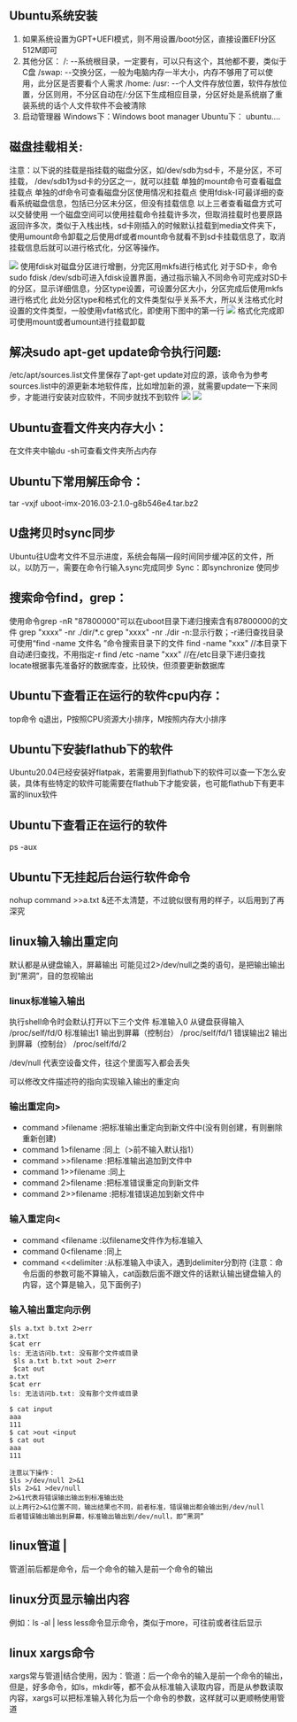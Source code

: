 ## Ubuntu系统安装
1. 如果系统设置为GPT+UEFI模式，则不用设置/boot分区，直接设置EFI分区512M即可
2. 其他分区：
/: --系统根目录，一定要有，可以只有这个，其他都不要，类似于C盘
/swap: --交换分区，一般为电脑内存一半大小，内存不够用了可以使用，此分区是否要看个人需求
/home:	/usr: --个人文件存放位置，软件存放位置，分区则用，不分区自动在/:分区下生成相应目录，分区好处是系统崩了重装系统的话个人文件软件不会被清除
3. 启动管理器
Windows下：Windows boot manager
Ubuntu下： ubuntu….

## 磁盘挂载相关:
注意：以下说的挂载是指挂载的磁盘分区，如/dev/sdb为sd卡，不是分区，不可挂载，
/dev/sdb1为sd卡的分区之一，就可以挂载
单独的mount命令可查看磁盘挂载点
单独的df命令可查看磁盘分区使用情况和挂载点
使用fdisk-l可最详细的查看系统磁盘信息，包括已分区未分区，但没有挂载信息
以上三者查看磁盘方式可以交替使用
一个磁盘空间可以使用挂载命令挂载许多次，但取消挂载时也要原路返回许多次，类似于入栈出栈，sd卡刚插入的时候默认挂载到media文件夹下，使用umount命令卸载之后使用df或者mount命令就看不到sd卡挂载信息了，取消挂载信息后就可以进行格式化，分区等操作。

![](1.png)
使用fdisk对磁盘分区进行增删，分完区用mkfs进行格式化
对于SD卡，命令sudo fdisk /dev/sdb可进入fdisk设置界面，通过指示输入不同命令可完成对SD卡的分区，显示详细信息，分区type设置，可设置分区大小，分区完成后使用mkfs进行格式化
此处分区type和格式化的文件类型似乎关系不大，所以关注格式化时设置的文件类型，一般使用vfat格式化，即使用下图中的第一行
![](2.png)
格式化完成即可使用mount或者umount进行挂载卸载

## 解决sudo apt-get update命令执行问题:
/etc/apt/sources.list文件里保存了apt-get update对应的源，该命令为参考sources.list中的源更新本地软件库，比如增加新的源，就需要update一下来同步，才能进行安装对应软件，不同步就找不到软件
![](3.png)
![](4.png)

## Ubuntu查看文件夹内存大小：
在文件夹中输du -sh可查看文件夹所占内存

## Ubuntu下常用解压命令：
tar -vxjf uboot-imx-2016.03-2.1.0-g8b546e4.tar.bz2

## U盘拷贝时sync同步
Ubuntu往U盘考文件不显示进度，系统会每隔一段时间同步缓冲区的文件，所以，以防万一，需要在命令行输入sync完成同步
Sync：即synchronize 使同步

## 搜索命令find，grep：
使用命令grep -nR "87800000"可以在uboot目录下递归搜索含有87800000的文件
grep "xxxx" -nr ./dir/*.c
grep "xxxx" -nr ./dir
-n:显示行数；-r递归查找目录
可使用“find -name 文件名 ”命令搜索目录下的文件
find -name "xxx"	//本目录下自动递归查找，不用指定-r
find /etc -name "xxx"	//在/etc目录下递归查找
locate根据事先准备好的数据库查，比较快，但须要更新数据库
## Ubuntu下查看正在运行的软件cpu内存：
top命令
q退出，P按照CPU资源大小排序，M按照内存大小排序

## Ubuntu下安装flathub下的软件
Ubuntu20.04已经安装好flatpak，若需要用到flathub下的软件可以查一下怎么安装，具体有些特定的软件可能需要在flathub下才能安装，也可能flathub下有更丰富的linux软件

## Ubuntu下查看正在运行的软件
ps -aux

## Ubuntu下无挂起后台运行软件命令
nohup command >>a.txt &还不太清楚，不过貌似很有用的样子，以后用到了再深究

## linux输入输出重定向

默认都是从键盘输入，屏幕输出
可能见过2>/dev/null之类的语句，是把输出输出到“黑洞”，目的忽视输出

### linux标准输入输出
执行shell命令时会默认打开以下三个文件
标准输入0	从键盘获得输入 /proc/self/fd/0
标准输出1	输出到屏幕（控制台）	/proc/self/fd/1
错误输出2	输出到屏幕（控制台）	/proc/self/fd/2

/dev/null 代表空设备文件，往这个里面写入都会丢失

可以修改文件描述符的指向实现输入输出的重定向

### 输出重定向>
- command >filename	:把标准输出重定向到新文件中(没有则创建，有则删除重新创建)
- command 1>filename :同上（>前不输入默认指1）
- command >>filename :把标准输出追加到文件中
- command 1>>filename :同上
- command 2>filename :把标准错误重定向到新文件
- command 2>>filename :把标准错误追加到新文件中

### 输入重定向<
- command <filename :以filename文件作为标准输入
- command 0<filename :同上
- command <<delimiter :从标准输入中读入，遇到delimiter分割符
(注意：命令后面的参数可能不算输入，cat函数后面不跟文件的话默认输出键盘输入的内容，这个算是输入，见下面例子)

### 输入输出重定向示例
```shell
$ls a.txt b.txt 2>err
a.txt
$cat err
ls: 无法访问b.txt: 没有那个文件或目录
 $ls a.txt b.txt >out 2>err
 $cat out
a.txt
$cat err
ls: 无法访问b.txt: 没有那个文件或目录

$ cat input
aaa
111
$ cat >out <input
$ cat out
aaa
111

注意以下操作：
$ls >/dev/null 2>&1
$ls 2>&1 >dev/null
2>&1代表将错误输出输出到标准输出处
以上两行2>&1位置不同，输出结果也不同，前者标准，错误输出都会输出到/dev/null
后者错误输出输出到屏幕，标准输出输出到/dev/null，即“黑洞”
```
		
## linux管道 |
管道|前后都是命令，后一个命令的输入是前一个命令的输出

## linux分页显示输出内容
例如：ls -al | less
less命令显示命令，类似于more，可往前或者往后显示

## linux xargs命令
xargs常与管道|结合使用，因为：管道：后一个命令的输入是前一个命令的输出，但是，好多命令，如ls，mkdir等，都不会从标准输入读取内容，而是从参数读取内容，xargs可以把标准输入转化为后一个命令的参数，这样就可以更顺畅使用管道